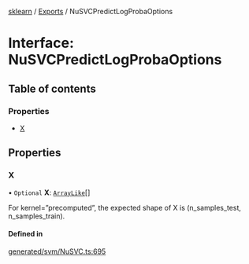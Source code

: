 [sklearn](../readme.md) / [Exports](../modules.md) / NuSVCPredictLogProbaOptions

# Interface: NuSVCPredictLogProbaOptions

## Table of contents

### Properties

- [X](NuSVCPredictLogProbaOptions.md#x)

## Properties

### X

• `Optional` **X**: [`ArrayLike`](../modules.md#arraylike)[]

For kernel=”precomputed”, the expected shape of X is (n\_samples\_test, n\_samples\_train).

#### Defined in

[generated/svm/NuSVC.ts:695](https://github.com/transitive-bullshit/scikit-learn-ts/blob/367336a/packages/sklearn/src/generated/svm/NuSVC.ts#L695)
